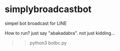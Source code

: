 # simplybroadcastbot

simpel bot broadcast for LINE

How to run?
just say "abakadabra". not just kidding...
>> python3 botbc.py
